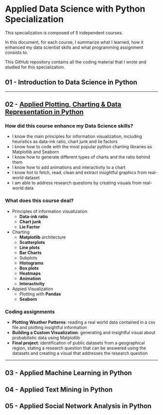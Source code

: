 # Applied Data Science with Python Specialization
This specialization is composed of 5 independent courses.

In this document, for each course, I summarize what I learned, how it enhanced my data scientist skills and what programming assignment consists to.

This GitHub repository contains all the coding material that I wrote and studied for this specialization.

## 01 - Introduction to Data Science in Python

---
## 02 - [Applied Plotting, Charting & Data Representation in Python](https://www.coursera.org/learn/python-plotting/home/welcome)
### How did this course enhance my Data Science skills?
- I know the main principles for information visualization, including heuristics as data-ink ratio, chart junk and lie factors
- I know how to code with the most popular python charting libraries as Matplotlib and Seaborn
- I know how to generate different types of charts and the ratio behind them
- I know how to add animations and interactivity to a chart
- I know hot to fetch, read, clean and extract insightful graphics from real-world dataset
- I am able to address research questions by creating visuals from real-world data

### What does this course deal?
- Principles of information visualization
	- **Data-ink ratio**
	- **Chart junk**
	- **Lie Factor**
- Charting
	- **Matplotlib** architecture
	- **Scatterplots**
	- **Line plots**
	- **Bar Charts**
	- Subplots
	- **Histograms**
	- **Box plots**
	- **Heatmaps**
	- **Animation**
	- **Interactivity**
- Appied Visualization
	- Plotting with **Pandas**
	- **Seaborn**

### Coding assignments
- **Plotting Weather Patterns**: reading a real world data contained in a csv file and plotting insightful information
- **Building a Custom Visualization**: generating and insightful visual about probabilistic data using Matplotlib
- **Final project**: identification of public datasets from a geographical region, stating a research question that can be answered using the datasets and creating a visual that addresses the research question

---
## 03 - Applied Machine Learning in Python

## 04 - Applied Text Mining in Python

## 05 - Applied Social Network Analysis in Python
